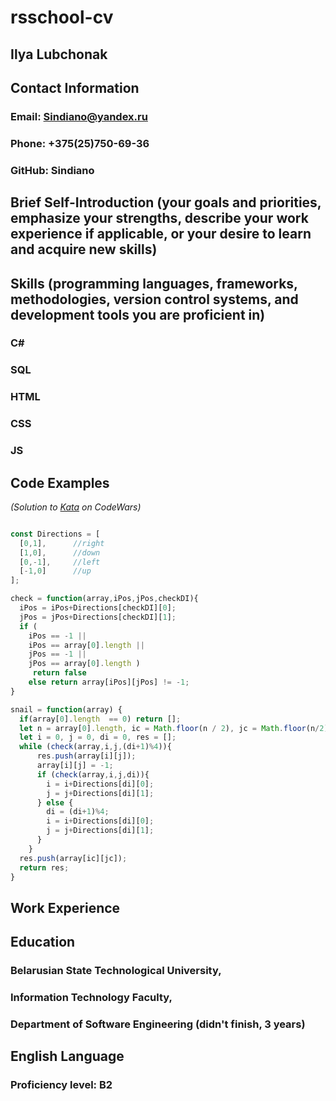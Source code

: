 # rsschool-cv

## Ilya Lubchonak

## Contact Information
### Email: Sindiano@yandex.ru
### Phone: +375(25)750-69-36
### GitHub: Sindiano

## Brief Self-Introduction (your goals and priorities, emphasize your strengths, describe your work experience if applicable, or your desire to learn and acquire new skills)


## Skills (programming languages, frameworks, methodologies, version control systems, and development tools you are proficient in)
### C#
### SQL
### HTML
### CSS
### JS

## Code Examples

*(Solution to [Kata](https://www.codewars.com/kata/521c2db8ddc89b9b7a0000c1 "Snail") on CodeWars)*

```JavaScript

const Directions = [
  [0,1],      //right
  [1,0],      //down
  [0,-1],     //left
  [-1,0]      //up
];

check = function(array,iPos,jPos,checkDI){
  iPos = iPos+Directions[checkDI][0];
  jPos = jPos+Directions[checkDI][1];
  if (
    iPos == -1 ||
    iPos == array[0].length ||
    jPos == -1 ||
    jPos == array[0].length )
     return false
    else return array[iPos][jPos] != -1;
}

snail = function(array) {
  if(array[0].length  == 0) return [];
  let n = array[0].length, ic = Math.floor(n / 2), jc = Math.floor(n/2) - (n%2==0?1:0);
  let i = 0, j = 0, di = 0, res = [];
  while (check(array,i,j,(di+1)%4)){
      res.push(array[i][j]);
      array[i][j] = -1;
      if (check(array,i,j,di)){
        i = i+Directions[di][0];
        j = j+Directions[di][1];
      } else {
        di = (di+1)%4;
        i = i+Directions[di][0];
        j = j+Directions[di][1];
      }
    }
  res.push(array[ic][jc]);
  return res;
}
```

## Work Experience

## Education
### Belarusian State Technological University,
### Information Technology Faculty,
### Department of Software Engineering (didn't finish, 3 years)

## English Language
### Proficiency level: B2